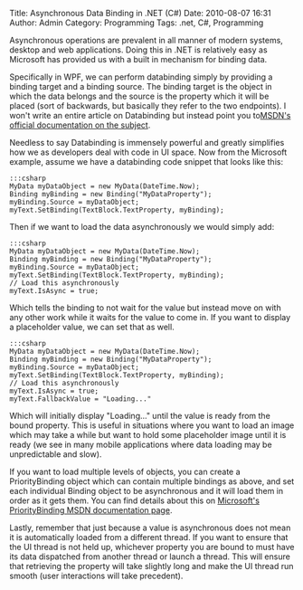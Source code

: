 Title: Asynchronous Data Binding in .NET (C#)
Date: 2010-08-07 16:31
Author: Admin
Category: Programming
Tags: .net, C#, Programming

Asynchronous operations are prevalent in all manner of modern systems,
desktop and web applications. Doing this in .NET is relatively easy as
Microsoft has provided us with a built in mechanism for binding data.

Specifically in WPF, we can perform databinding simply by providing a
binding target and a binding source. The binding target is the object in
which the data belongs and the source is the property which it will be
placed (sort of backwards, but basically they refer to the two
endpoints). I won't write an entire article on Databinding but instead
point you to[MSDN's official documentation on the subject][].

Needless to say Databinding is immensely powerful and greatly simplifies
how we as developers deal with code in UI space. Now from the Microsoft
example, assume we have a databinding code snippet that looks like this:

    :::csharp
    MyData myDataObject = new MyData(DateTime.Now);
    Binding myBinding = new Binding("MyDataProperty");
    myBinding.Source = myDataObject;
    myText.SetBinding(TextBlock.TextProperty, myBinding);


Then if we want to load the data asynchronously we would simply add:

    :::csharp
    MyData myDataObject = new MyData(DateTime.Now);
    Binding myBinding = new Binding("MyDataProperty");
    myBinding.Source = myDataObject;
    myText.SetBinding(TextBlock.TextProperty, myBinding);
    // Load this asynchronously
    myText.IsAsync = true;


Which tells the binding to not wait for the value but instead move on
with any other work while it waits for the value to come in. If you want
to display a placeholder value, we can set that as well.
    
    :::csharp
    MyData myDataObject = new MyData(DateTime.Now);
    Binding myBinding = new Binding("MyDataProperty");
    myBinding.Source = myDataObject;
    myText.SetBinding(TextBlock.TextProperty, myBinding);
    // Load this asynchronously
    myText.IsAsync = true;
    myText.FallbackValue = "Loading..."


Which will initially display "Loading..." until the value is ready from
the bound property. This is useful in situations where you want to load
an image which may take a while but want to hold some placeholder image
until it is ready (we see in many mobile applications where data loading
may be unpredictable and slow).

If you want to load multiple levels of objects, you can create a
PriorityBinding object which can contain multiple bindings as above, and
set each individual Binding object to be asynchronous and it will load
them in order as it gets them. You can find details about this on
[Microsoft's PriorityBinding MSDN documentation page][].

Lastly, remember that just because a value is asynchronous does not mean
it is automatically loaded from a different thread. If you want to
ensure that the UI thread is not held up, whichever property you are
bound to must have its data dispatched from another thread or launch a
thread. This will ensure that retrieving the property will take slightly
long and make the UI thread run smooth (user interactions will take
precedent).

  [MSDN's official documentation on the subject]: http://msdn.microsoft.com/en-us/library/ms752347.aspx
  [Microsoft's PriorityBinding MSDN documentation page]: http://msdn.microsoft.com/en-us/library/system.windows.data.prioritybinding.aspx
